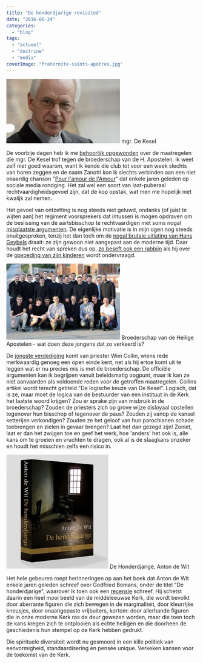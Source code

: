 ```yaml
---
title: "De honderdjarige revisited"
date: "2016-06-24"
categories: 
  - "blog"
tags: 
  - "actueel"
  - "doctrine"
  - "media"
coverImage: "fraternite-saints-apotres.jpg"
---
```


![mgr. De Kesel](images/de-kesel-300x169.jpg) mgr. De Kesel

De voorbije dagen heb ik me [behoorlijk opgewonden](https://twitter.com/vicmortelmans) over de maatregelen die mgr. De Kesel trof tegen de broederschap van de H. Apostelen. Ik weet zelf niet goed waarom, want ik kende die club tot voor een week slechts van horen zeggen en de naam Zanotti kon ik slechts verbinden aan een niet onaardig chanson "[Pour l'amour de l'Amour](https://www.youtube.com/watch?v=HhekxgDjG5k)" dat enkele jaren geleden op sociale media rondging. Het zal wel een soort van laat-puberaal rechtvaardigheidsgevoel zijn, dat de kop opstak, wat men me hopelijk niet kwalijk zal nemen.

Het gevoel van ontzetting is nog steeds niet geluwd, ondanks (of juist te wijten aan) het regiment voorsprekers dat intussen is mogen opdraven om de beslissing van de aartsbisschop te rechtvaardigen met soms nogal [misplaatste argumenten](https://www.kerknet.be/kerknet-redactie/nieuws/rik-devill%C3%A9-en-jan-van-eycken-achter-beslissing-over-fraterniteit#comment-1923). De eigenlijke motivatie is in mijn ogen nog steeds onuitgesproken, tenzij het dan toch om de [nogal brutale uitlating van Hans Geybels](http://deredactie.be/cm/vrtnieuws/binnenland/1.2692383) draait: ze zijn gewoon niet aangepast aan de moderne tijd. Daar houdt het recht van spreken dus op, [zo beseft ook een rabbijn](http://www.doorbraak.be/nl/nieuws/heilige-verontwaardiging) als hij over de [opvoeding van zijn kinderen](/blog/vrije-opvoeding/) wordt ondervraagd.

![Broederschap van de Heilige Apostelen - wat doen deze jongens dat zo verkeerd is?](images/fraternite-saints-apotres-300x200.jpg) Broederschap van de Heilige Apostelen - wat doen deze jongens dat zo verkeerd is?

De [jongste verdediging](http://www.standaard.be/cnt/dmf20160623_02353942?shareId=1cc751e86faa5b3c7bb3491ee9d36cd19077d1c6ddfe2e0635a4c9f4b751509e765e990e0e164890c4f0e0e8b65dbab7893b5d896a1e15f1774df3eb37412a2a) komt van priester Wim Collin, wiens rede merkwaardig genoeg een open einde kent, net als hij ertoe komt uit te leggen wat er nu precies mis is met de broederschap. De officiële argumenten kan ik begrijpen vanuit beleidsmatig oogpunt, maar ik kan ze niet aanvaarden als voldoende reden voor de getroffen maatregelen. Collins artikel wordt terecht getiteld "De logische keuze van De Kesel". Logisch, dat is ze, maar moet de logica van de bestuurder van een instituut in de Kerk het laatste woord krijgen? Zou er sprake zijn van misbruik in de broederschap? Zouden de priesters zich op grove wijze disloyaal opstellen tegenover hun bisschop of tegenover de paus? Zouden zij vanop de kansel ketterijen verkondigen? Zouden ze het geloof van hun parochianen schade toebrengen en zielen in gevaar brengen? Laat het dan gezegd zijn! Zoniet, laat er dan het zwijgen toe en geef het werk, hoe 'anders' het ook is, alle kans om te groeien en vruchten te dragen, ook al is de slaagkans onzeker en houdt het misschien zelfs een risico in.

![De Honderdjarige, Anton de Wit](images/honderdjarige-269x300.jpg) De Honderdjarige, Anton de Wit

Het hele gebeuren roept herinneringen op aan het boek dat Anton de Wit enkele jaren geleden schreef over Godfried Bomans, onder de titel "De honderdjarige", waarover ik toen ook een [recensie](/blog/de-honderdjarige/) schreef. Hij schetst daarin een heel mooi beeld van de middeleeuwse Kerk, die wordt bevolkt door aberrante figuren die zich bewegen in de marginaliteit, door kleurrijke kneusjes, door onaangepaste vrijbuiters, kortom: door allerhande figuren die in onze moderne Kerk ras de deur gewezen worden, maar die toen toch de kans kregen zich te ontplooien als echte heiligen en die doorheen de geschiedenis hun stempel op de Kerk hebben gedrukt.

Die spirituele diversiteit wordt nu gesmoord in een kille politiek van eenvormigheid, standaardisering en pensée unique. Verkeken kansen voor de toekomst van de Kerk.
